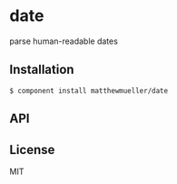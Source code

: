 
# date

  parse human-readable dates

## Installation

    $ component install matthewmueller/date

## API

   

## License

  MIT
